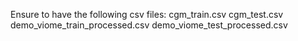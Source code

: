 Ensure to have the following csv files: 
cgm_train.csv
cgm_test.csv
demo_viome_train_processed.csv
demo_viome_test_processed.csv
